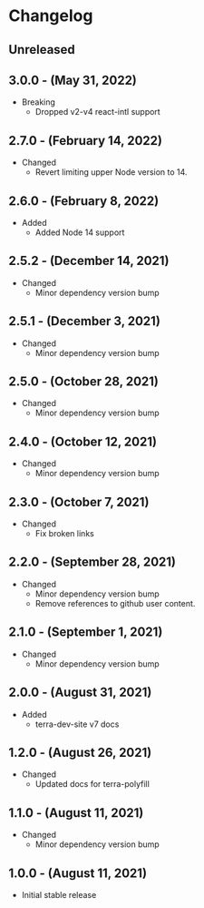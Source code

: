 # Changelog

## Unreleased

## 3.0.0 - (May 31, 2022)

* Breaking
  * Dropped v2-v4 react-intl support

## 2.7.0 - (February 14, 2022)

* Changed
  * Revert limiting upper Node version to 14.

## 2.6.0 - (February 8, 2022)

* Added
  * Added Node 14 support

## 2.5.2 - (December 14, 2021)

* Changed
  * Minor dependency version bump

## 2.5.1 - (December 3, 2021)

* Changed
  * Minor dependency version bump

## 2.5.0 - (October 28, 2021)

* Changed
  * Minor dependency version bump

## 2.4.0 - (October 12, 2021)

* Changed
  * Minor dependency version bump

## 2.3.0 - (October 7, 2021)

* Changed
  * Fix broken links

## 2.2.0 - (September 28, 2021)

* Changed
  * Minor dependency version bump
  * Remove references to github user content.

## 2.1.0 - (September 1, 2021)

* Changed
  * Minor dependency version bump

## 2.0.0 - (August 31, 2021)

* Added
  * terra-dev-site v7 docs

## 1.2.0 - (August 26, 2021)

* Changed
  * Updated docs for terra-polyfill

## 1.1.0 - (August 11, 2021)

* Changed
  * Minor dependency version bump

## 1.0.0 - (August 11, 2021)

* Initial stable  release
